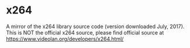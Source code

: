 # x264
A mirror of the x264 library source code (version downloaded July, 2017). This is NOT the official x264 source, please find official source at https://www.videolan.org/developers/x264.html/

